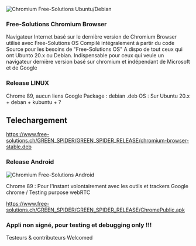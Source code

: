 ![Chromium Free-Solutions Ubuntu/Debian](https://webrtc.free-solutions.org/images/screenshot24.png)
### Free-Solutions Chromium Browser 
Navigateur Internet basé sur le dernière version de Chromium
Browser utilisé avec Free-Solutions OS 
Compilé intégralement à partir du code Source pour les besoins de "Free-Solutions OS"
A dispo de tout ceux qui ont Ubunto 20.x ou Debian.
Indispensable pour ceux qui veule un navigateur dernière version basé sur chromium et indépendant de Microsoft et de Google

### Release LINUX
Chrome 89, aucun liens Google
Package : debian .deb
OS : Sur Ubuntu 20.x + deban + kubuntu + ? 

## Telechargement
https://www.free-solutions.ch/GREEN_SPIDER/GREEN_SPIDER_RELEASE/chromium-browser-stable.deb

### Release Android
![Chromium Free-Solutions Android](https://webrtc.free-solutions.org/images/screenshot23.png)

Chrome 89 : Pour l'instant volontairement avec les outils et trackers Google chrome / Testing purpose webRTC

https://www.free-solutions.ch/GREEN_SPIDER/GREEN_SPIDER_RELEASE/ChromePublic.apk

### Appli non signé, pour testing et debugging only !!!

Testeurs & contributeurs Welcomed
